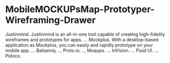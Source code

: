 # MobileMOCKUPsMap-Prototyper-Wireframing-Drawer
Justinmind. Justinmind is an all-in-one tool capable of creating high-fidelity wireframes and prototypes for apps. ... Mockplus. With a desktop-based application as Mockplus, you can easily and rapidly prototype on your mobile app. ... Balsamiq. ... Proto.io. ... Moqups. ... InVision. ... Fluid UI. ... Pidoco.
